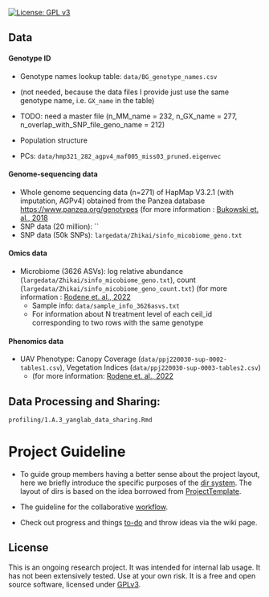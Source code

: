 [![License: GPL v3](https://img.shields.io/badge/License-GPL%20v3-blue.svg)](http://www.gnu.org/licenses/gpl-3.0)


## Data

#### Genotype ID
- Genotype names lookup table: `data/BG_genotype_names.csv` 
 - (not needed, because the data files I provide just use the same genotype name, i.e. `GX_name` in the table)
 - TODO: need a master file (n_MM_name = 232, n_GX_name = 277, n_overlap_with_SNP_file_geno_name = 212)
 
 - Population structure
  - PCs: `data/hmp321_282_agpv4_maf005_miss03_pruned.eigenvec`

#### Genome-sequencing data
- Whole genome sequencing data (n=271) of HapMap V3.2.1 (with imputation, AGPv4) obtained from the Panzea database https://www.panzea.org/genotypes (for more information : [Bukowski et. al., 2018](https://doi.org/10.1093/gigascience/gix134)
- SNP data (20 million): ``
- SNP data (50k SNPs): `largedata/Zhikai/sinfo_micobiome_geno.txt`



#### Omics data
- Microbiome (3626 ASVs): log relative abundance (`largedata/Zhikai/sinfo_micobiome_geno.txt`), count (`largedata/Zhikai/sinfo_micobiome_geno_count.txt`) (for more information : [Rodene et. al., 2022](https://doi.org/10.7554/eLife.75790)
  - Sample info: `data/sample_info_3626asvs.txt` 
  - For information about N treatment level of each ceil_id corresponding to two rows with the same genotype


#### Phenomics data
- UAV Phenotype: Canopy Coverage (`data/ppj220030-sup-0002-tables1.csv`), Vegetation Indices (`data/ppj220030-sup-0003-tables2.csv`) 
  - (for more information: [Rodene et. al., 2022](https://acsess.onlinelibrary.wiley.com/doi/full/10.1002/ppj2.20030)


## Data Processing and Sharing:

`profiling/1.A.3_yanglab_data_sharing.Rmd`


# Project Guideline

- To guide group members having a better sense about the project layout, here we briefly introduce the specific purposes of the [dir system](https://jyanglab.github.io/2017-01-07-project/). The layout of dirs is based on the idea borrowed from [ProjectTemplate](http://projecttemplate.net/architecture.html).

- The guideline for the collaborative [workflow](https://jyanglab.github.io/2017-01-10-project-using-github/).

- Check out progress and things [to-do](TODO.md) and throw ideas via the wiki page.


## License
This is an ongoing research project. It was intended for internal lab usage. It has not been extensively tested. Use at your own risk.
It is a free and open source software, licensed under [GPLv3](LICENSE).
